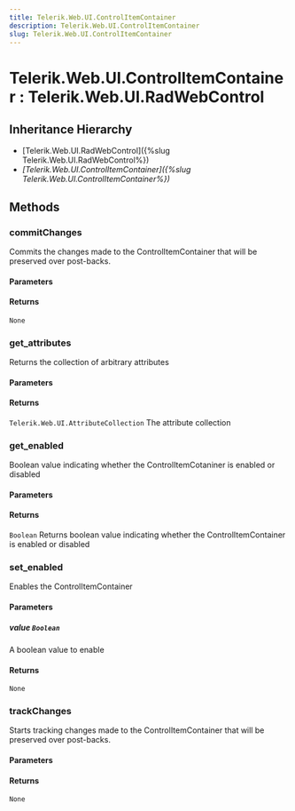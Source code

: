 ```yaml
---
title: Telerik.Web.UI.ControlItemContainer
description: Telerik.Web.UI.ControlItemContainer
slug: Telerik.Web.UI.ControlItemContainer
---
```


# Telerik.Web.UI.ControlItemContainer : Telerik.Web.UI.RadWebControl

## Inheritance Hierarchy

* [Telerik.Web.UI.RadWebControl]({%slug Telerik.Web.UI.RadWebControl%})
* *[Telerik.Web.UI.ControlItemContainer]({%slug Telerik.Web.UI.ControlItemContainer%})*


## Methods

###  commitChanges

Commits the changes made to the ControlItemContainer that will be preserved over post-backs.

#### Parameters

#### Returns

`None` 

### get_attributes

Returns the collection of arbitrary attributes

#### Parameters

#### Returns

`Telerik.Web.UI.AttributeCollection` The attribute collection

### get_enabled

Boolean value indicating whether the ControlItemCotaniner is enabled or disabled

#### Parameters

#### Returns

`Boolean` Returns boolean value indicating whether the ControlItemContainer is enabled or disabled

### set_enabled

Enables the ControlItemContainer

#### Parameters

##### value `Boolean`

A boolean value to enable

#### Returns

`None` 

### trackChanges

Starts tracking changes made to the ControlItemContainer that will be preserved over post-backs.

#### Parameters

#### Returns

`None` 



